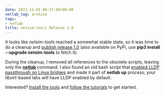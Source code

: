 ```yaml
---
date: 2021-11-01 06:27:00+00:00
netlab_tag: archive
tags:
- netlab
title: netsim-tools Release 1.0
---
```

It looks like *netsim-tools* reached a somewhat stable state, so it was time to do a cleanup and [publish release 1.0](https://github.com/ipspace/netlab) (also available on PyPi, use **pip3 install --upgrade netsim-tools** to fetch it).

During the cleanup, I removed all references to the obsolete scripts, leaving only the **[netlab](https://netlab.tools/netlab/cli/)** command. I also found an old bash script that [enabled LLDP passthrough on Linux bridges](/2020/12/linux-bridge-lldp.html) and made it part of **netlab up** process; your *libvirt*-based labs will have LLDP enabled by default.

Interested? [Install the tools](https://netlab.tools/install/) and [follow the tutorials](https://netlab.tools/tutorials/) to get started.
